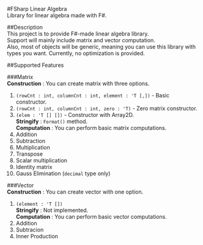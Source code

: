 #FSharp Linear Algebra  
Library for linear algebra made with F#.  
  
##Description  
This project is to provide F#-made linear algebra library.  
Support will mainly include matrix and vector computation.  
Also, most of objects will be generic, meaning you can use this library with types you want.
Currently, no optimization is provided.
  
##Supported Features  
  
###Matrix  
**Construction** : You can create matrix with three options.  
1) <code>(rowCnt : int, columnCnt : int, element : 'T [,])</code> - Basic constructor.  
2) <code>(rowCnt : int, columnCnt : int, zero : 'T)</code> - Zero matrix constructor.  
3) <code>(elem : 'T [] [])</code> - Constructor with Array2D.  
**Stringify** : <code>Format()</code> method.  
**Computation** : You can perform basic matrix computations.  
1) Addition  
2) Subtraction  
3) Multiplication  
4) Transpose  
5) Scalar multiplication  
6) Identity matrix  
7) Gauss Elimination (<code>decimal</code> type only)
  
###Vector  
**Construction** : You can create vector with one option.  
1) <code>(element : 'T [])</code>  
**Stringify** : Not implemented.  
**Computation** : You can perform basic vector computations.  
1) Addition  
2) Subtracion  
3) Inner Production  
